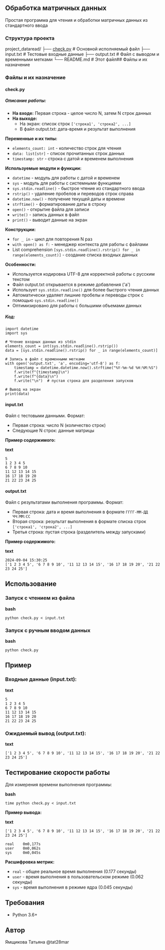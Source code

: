 ## Обработка матричных данных

Простая программа для чтения и обработки матричных данных из
стандартного ввода

### Структура проекта

project_dataread/
├── [check.py](https://check.py/) # Основной исполняемый файл
├── input.txt # Тестовые входные данные
├── output.txt # Файл с выводом и временными метками
└── README.md # Этот файл## Файлы и их назначение

### Файлы и их назначение

#### check.py

##### Описание работы:

- **На входе:** Первая строка - целое число N, затем N строк данных
- **На выходе:**
  - На экран: список строк `['строка1', 'строка2', ...]`
  - В файл output.txt: дата-время и результат выполнения

**Переменные и их типы:**

- `elements_count: int` - количество строк для чтения
- `data: list[str]` - список прочитанных строк данных
- `timestamp: str` - строка с датой и временем выполнения

**Используемые модули и функции:**

- `datetime` - модуль для работы с датой и временем
- `sys` - модуль для работы с системными функциями
- `sys.stdin.readline()` - быстрое чтение из стандартного ввода
- `rstrip()` - удаление пробелов и переводов строк справа
- `datetime.now()` - получение текущей даты и времени
- `strftime()` - форматирование даты в строку
- `open()` - открытие файла для записи
- `write()` - запись данных в файл
- `print()` - выводит данные на экран

**Конструкции:**

- `for _ in` - цикл для повторения N раз
- `with open() as f:` - менеджер контекста для работы с файлами
- List comprehension `[sys.stdin.readline().rstrip() for _ in range(elements_count)]` - создание списка входных данных

**Особенности:**

- Используется кодировка UTF-8 для корректной работы с русским текстом
- Файл output.txt открывается в режиме добавления ('a')
- Использует `sys.stdin.readline()` для более быстрого чтения данных
- Автоматически удаляет лишние пробелы и переводы строк с помощью `sys.stdin.readline()`
- Оптимизировано для работы с большими объемами данных

##### Код:

```
import datetime
import sys

# Чтение входных данных из stdin
elements_count = int(sys.stdin.readline().rstrip())
data = [sys.stdin.readline().rstrip() for _ in range(elements_count)]

# Запись в файл с временными метками
with open('output.txt', 'a', encoding='utf-8') as f:
    timestamp = datetime.datetime.now().strftime("%Y-%m-%d %H:%M:%S")
    f.write(f"{timestamp}\n")
    f.write(f"{data}\n")
    f.write("\n")  # пустая строка для разделения запусков

# Вывод на экран
print(data)
```

#### input.txt

Файл с тестовыми данными. Формат:

* Первая строка: число N (количество строк)
* Следующие N строк: данные матрицы

**Пример содержимого:**

**text**

```
5
1 2 3 4 5
6 7 8 9 10
11 12 13 14 15
16 17 18 19 20
21 22 23 24 25
```

#### output.txt

Файл с результатами выполнения программы. Формат:

* Первая строка: дата и время выполнения в формате `ГГГГ-ММ-ДД ЧЧ:ММ:СС`
* Вторая строка: результат выполнения в формате списка строк `['строка1', 'строка2', ...]`
* Третья строка: пустая строка (разделитель между запусками)

**Пример содержимого:**

**text**

```
2024-09-04 15:30:25
['1 2 3 4 5', '6 7 8 9 10', '11 12 13 14 15', '16 17 18 19 20', '21 22 23 24 25']
```

## Использование

### Запуск с чтением из файла

**bash**

```
python check.py < input.txt
```

### Запуск с ручным вводом данных

**bash**

```
python check.py
```

## Пример

### Входные данные (input.txt):

**text**

```
5
1 2 3 4 5
6 7 8 9 10
11 12 13 14 15
16 17 18 19 20
21 22 23 24 25
```

### Ожидаемый вывод (output.txt):

**text**

```
['1 2 3 4 5', '6 7 8 9 10', '11 12 13 14 15', '16 17 18 19 20', '21 22 23 24 25']
```

## Тестирование скорости работы

Для измерения времени выполнения программы:

**bash**

```
time python check.py < input.txt
```

**Пример вывода:**

**text**

```
['1 2 3 4 5', '6 7 8 9 10', '11 12 13 14 15', '16 17 18 19 20', '21 22 23 24 25']

real    0m0,177s
user    0m0,062s
sys     0m0,045s
```

**Расшифровка метрик:**

* `real` - общее реальное время выполнения (0.177 секунды)
* `user` - время выполнения в пользовательском режиме (0.062 секунды)
* `sys` - время выполнения в режиме ядра (0.045 секунды)

## Требования

* Python 3.6+

## Автор

Ямщикова Татьяна @tat28mar

